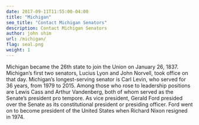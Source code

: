 ```yaml
---
date: 2017-09-11T11:55:00-04:00
title: "Michigan"
seo_title: "Contact Michigan Senators"
description: Contact Michigan Senators
author: john shim
url: /michigan/
flag: seal.png
weight: 1
---
```


Michigan became the 26th state to join the Union on January 26, 1837. Michigan’s first two senators, Lucius Lyon and John Norvell, took office on that day. Michigan’s longest-serving senator is Carl Levin, who served for 36 years, from 1979 to 2015. Among those who rose to leadership positions are Lewis Cass and Arthur Vandenberg, both of whom served as the Senate’s president pro tempore. As vice president, Gerald Ford presided over the Senate as its constitutional president or presiding officer. Ford went on to become president of the United States when Richard Nixon resigned in 1974.